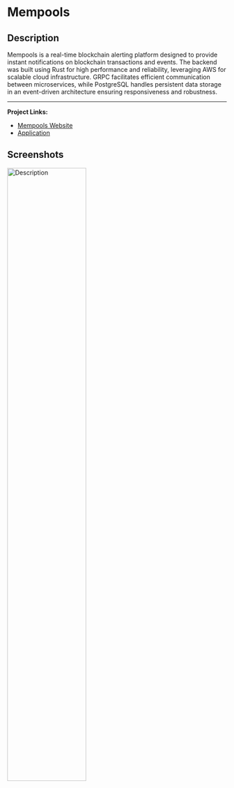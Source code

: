 # Mempools



## Description

Mempools is a real-time blockchain alerting platform designed to provide instant notifications on blockchain transactions and events. The backend was built using Rust for high performance and reliability, leveraging AWS for scalable cloud infrastructure. GRPC facilitates efficient communication between microservices, while PostgreSQL handles persistent data storage in an event-driven architecture ensuring responsiveness and robustness.

---

**Project Links:**  
- [Mempools Website](https://mempools.com/)  
- [Application](https://app.mempools.com/)


## Screenshots

<p>
  <img src="../img/mempools.png" alt="Description" width="60%">
</p>
